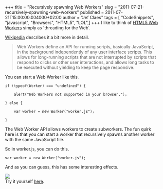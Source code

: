 +++
title = "Recursively spawning Web Workers"
slug = "2011-07-21-recursively-spawning-web-workers"
published = 2011-07-21T15:00:00.004000+02:00
author = "Jef Claes"
tags = [ "CodeSnippets", "javascript", "Browsers", "HTML5", "LOL",]
+++
I like to think of [HTML5 Web Workers](http://dev.w3.org/html5/workers/)
simply as 'threading for the Web'.  
  
[Wikipedia](http://en.wikipedia.org/wiki/Web_Workers) describes it a bit
more in detail.  

> Web Workers define an API for running scripts, basically JavaScript,
> in the background independently of any user interface scripts. This
> allows for long-running scripts that are not interrupted by scripts
> that respond to clicks or other user interactions, and allows long
> tasks to be executed without yielding to keep the page responsive.

You can start a Web Worker like this.  

  

    if (typeof(Worker) === "undefined") {

        alert("Web Workers not supported in your browser.");

    } else {

        var worker = new Worker("worker.js");

    }

  
The Web Worker API allows workers to create subworkers. The fun quirk
here is that you can start a worker that recursively spawns another
worker with the same JavaScript file.  
  
So in worker.js, you can do this.  
  

    var worker = new Worker("worker.js");

  
And as you can guess, this has some interesting effects.  
  
[![](../images/thumbnails/2011-07-21-recursively-spawning-web-workers-WebWorkersSpawning.PNG)](../images/2011-07-21-recursively-spawning-web-workers-WebWorkersSpawning.PNG)  
Try it yourself
[here](http://dl.dropbox.com/u/19698383/Blog/Workers/default.html).
